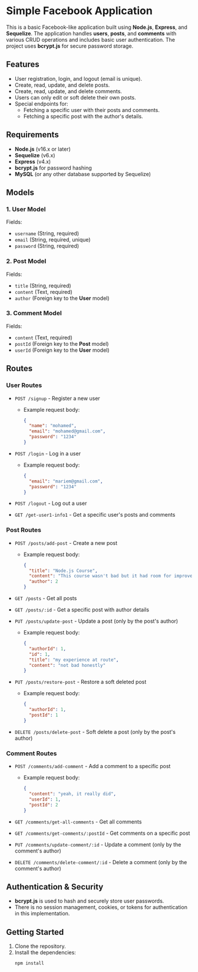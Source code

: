 # Simple Facebook Application

This is a basic Facebook-like application built using **Node.js**, **Express**, and **Sequelize**. The application handles **users**, **posts**, and **comments** with various CRUD operations and includes basic user authentication. The project uses **bcrypt.js** for secure password storage.

## Features

- User registration, login, and logout (email is unique).
- Create, read, update, and delete posts.
- Create, read, update, and delete comments.
- Users can only edit or soft delete their own posts.
- Special endpoints for:
  - Fetching a specific user with their posts and comments.
  - Fetching a specific post with the author's details.

## Requirements

- **Node.js** (v16.x or later)
- **Sequelize** (v6.x)
- **Express** (v4.x)
- **bcrypt.js** for password hashing
- **MySQL** (or any other database supported by Sequelize)

## Models

### 1. User Model

Fields:
- `username` (String, required)
- `email` (String, required, unique)
- `password` (String, required)

### 2. Post Model

Fields:
- `title` (String, required)
- `content` (Text, required)
- `author` (Foreign key to the **User** model)

### 3. Comment Model

Fields:
- `content` (Text, required)
- `postId` (Foreign key to the **Post** model)
- `userId` (Foreign key to the **User** model)

## Routes

### User Routes

- `POST /signup` - Register a new user
  - Example request body:
    ```json
    {
      "name": "mohamed",
      "email": "mohamed@gmail.com",
      "password": "1234"
    }
    ```

- `POST /login` - Log in a user
  - Example request body:
    ```json
    {
      "email": "mariem@gmail.com",
      "password": "1234"
    }
    ```

- `POST /logout` - Log out a user

- `GET /get-user1-info1` - Get a specific user's posts and comments

### Post Routes

- `POST /posts/add-post` - Create a new post
  - Example request body:
    ```json
    {
      "title": "Node.js Course",
      "content": "This course wasn't bad but it had room for improvements",
      "author": 2
    }
    ```

- `GET /posts` - Get all posts

- `GET /posts/:id` - Get a specific post with author details

- `PUT /posts/update-post` - Update a post (only by the post's author)
  - Example request body:
    ```json
    {
      "authorId": 1,
      "id": 1,
      "title": "my experience at route",
      "content": "not bad honestly"
    }
    ```

- `PUT /posts/restore-post` - Restore a soft deleted post
  - Example request body:
    ```json
    {
      "authorId": 1,
      "postId": 1
    }
    ```

- `DELETE /posts/delete-post` - Soft delete a post (only by the post's author)

### Comment Routes

- `POST /comments/add-comment` - Add a comment to a specific post
  - Example request body:
    ```json
    {
      "content": "yeah, it really did",
      "userId": 1,
      "postId": 2
    }
    ```

- `GET /comments/get-all-comments` - Get all comments

- `GET /comments/get-comments/:postId` - Get comments on a specific post

- `PUT /comments/update-comment/:id` - Update a comment (only by the comment's author)

- `DELETE /comments/delete-comment/:id` - Delete a comment (only by the comment's author)

## Authentication & Security

- **bcrypt.js** is used to hash and securely store user passwords.
- There is no session management, cookies, or tokens for authentication in this implementation.

## Getting Started

1. Clone the repository.
2. Install the dependencies:
   ```bash
   npm install
